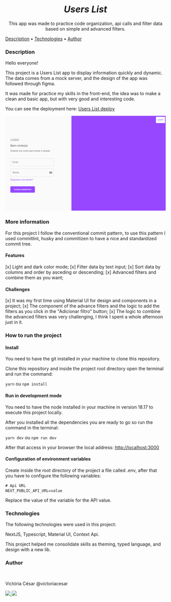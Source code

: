 <h1 align="center"><em>Users List</em></h1>
<p align="center">This app was made to practice code organization, api calls and filter data based on simple and advanced filters.</p>

<p align="left">
 <a href="#description">Description</a> •
 <a href="#technologies">Technologies</a> • 
 <a href="#author">Author</a>
</p>

### Description

<p>Hello everyone!</p>
<p>This project is a Users List app to display information quickly and dynamic. The data comes from a mock server, and the design of the app was followed through figma.<p>
<p>It was made for practice my skills in the front-end, the idea was to make a clean and basic app, but with very good and interesting code.</p>

<p>You can see the deployment here: <a href="https://users-list-mocha.vercel.app/">Users List deploy</a></p>

<img src="./src/assets/users-list-example.png"></img>

### More information

For this project I follow the conventional commit pattern, to use this pattern I used commitlint, husky and commitizen to have a nice and standardized commit tree.

#### Features

[x] Light and dark color mode;
[x] Filter data by text input;
[x] Sort data by columns and order by asceding or descending;
[x] Advanced filters and combine them as you want;

#### Challenges

[x] It was my first time using Material UI for design and components in a project;
[x] The component of the advance filters and the logic to add the filters as you click in the "Adicionar filtro" button;
[x] The logic to combine the advanced filters was very challenging, I think I spent a whole afternoon just in it.

### How to run the project

#### Install

You need to have the git installed in your machine to clone this repository.

Clone this repository and inside the project root directory open the terminal and run the command:

`yarn` ou `npm install`

#### Run in development mode

You need to have the node installed in your machine in version 18.17 to execute this project locally.

After you installed all the dependencies you are ready to go so run the command in the terminal:

`yarn dev` ou `npm run dev`

After that access in your browser the local address: <a href="http://localhost:3000">http://localhost:3000</a>

#### Configuration of environment variables

Create inside the root directory of the project a file called .env, after that you have to configure the following variables:

```
# Api URL
NEXT_PUBLIC_API_URL=value
```

Replace the value of the variable for the API value.

### Technologies

The following technologies were used in this project:

NextJS, Typescript, Material UI, Context Api.

This project helped me consolidate skills as theming, typed language, and design with a new lib.

### Author

<a href="https://github.com/victoriacesar" rel="nofollow">
 <img src="https://avatars.githubusercontent.com/u/52262828?v=4" width="100px;" alt="" style="max-width:100%;">
 <br>
</a>
<p>Victória César @victoriacesar</p>
<a href="mailto:victoriacesaras@gmail.com">
  <img src="https://img.shields.io/badge/Gmail-D14836?style=for-the-badge&logo=gmail&logoColor=white&link=mailto:victoriacesaras@gmail.com" />
</a><a href="https://github.com/victoriacesar">
  <img src="https://img.shields.io/badge/GitHub-100000?style=for-the-badge&logo=github&logoColor=white&link=https://github.com/victoriacesar"/>
<a>
